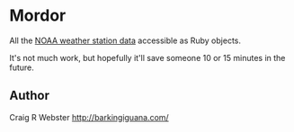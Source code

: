 Mordor
======

All the [NOAA weather station data][1] accessible as Ruby objects.

It's not much work, but hopefully it'll save someone 10 or 15 minutes in the future.


Author
------

Craig R Webster <http://barkingiguana.com/>

[1]: http://weather.noaa.gov/data/nsd_cccc.txt
